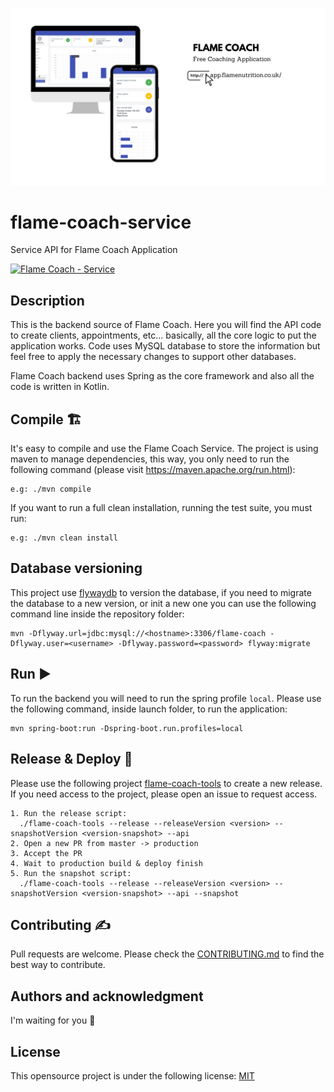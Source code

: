 <img src="./flameCoach.png?raw=true" 
data-canonical-src="./logo.png?raw=true"/>
# flame-coach-service
Service API for Flame Coach Application

[![Flame Coach - Service](https://circleci.com/gh/FlameNutrition/flame-coach-service.svg?style=svg)](https://app.circleci.com/pipelines/github/FlameNutrition/flame-coach-service?branch=master)

## Description 
This is the backend source of Flame Coach. Here you will find the API code to create clients, appointments, etc...
basically, all the core logic to put the application works. Code uses MySQL database to store the information 
but feel free to apply the necessary changes to support other databases.

Flame Coach backend uses Spring as the core framework and also all the code is written in Kotlin.

## Compile 🏗️
It's easy to compile and use the Flame Coach Service. The project is using maven to manage dependencies, 
this way, you only need to run the following command (please visit https://maven.apache.org/run.html):
```
e.g: ./mvn compile
```

If you want to run a full clean installation, running the test suite, you must run:
```
e.g: ./mvn clean install
```

## Database versioning
This project use [flywaydb] to version the database, if you need to migrate the database 
to a new version, or init a new one you can use the following command line inside the repository folder:
```
mvn -Dflyway.url=jdbc:mysql://<hostname>:3306/flame-coach -Dflyway.user=<username> -Dflyway.password=<password> flyway:migrate
```

## Run ▶️
To run the backend you will need to run the spring profile `local`. Please use the following command, inside launch folder, to run the application:
```
mvn spring-boot:run -Dspring-boot.run.profiles=local
```

## Release & Deploy 🚀
Please use the following project [flame-coach-tools] to create a new release. 
If you need access to the project, please open an issue to request access.
```
1. Run the release script:
  ./flame-coach-tools --release --releaseVersion <version> --snapshotVersion <version-snapshot> --api
2. Open a new PR from master -> production
3. Accept the PR
4. Wait to production build & deploy finish
5. Run the snapshot script:
  ./flame-coach-tools --release --releaseVersion <version> --snapshotVersion <version-snapshot> --api --snapshot
```

## Contributing ✍️
Pull requests are welcome. Please check the [CONTRIBUTING.md](https://github.com/FlameNutrition/flame-coach-service/blob/master/CONTRIBUTING.md) to find the best way to contribute.

## Authors and acknowledgment
I'm waiting for you 🤟

## License
This opensource project is under the following license: [MIT]


[flywaydb]: https://flywaydb.org/documentation/usage/maven/
[flame-coach-tools]: https://github.com/FlameNutrition/flame-coach-tools
[mit]: https://choosealicense.com/licenses/mit/
